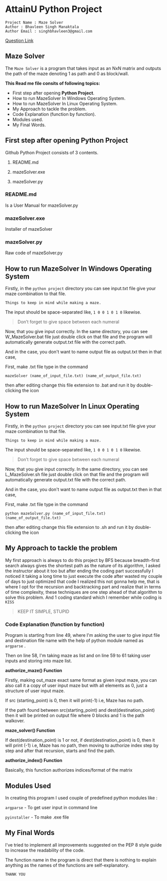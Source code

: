 # AttainU Python Project
```
Project Name : Maze Solver 
Author : Bhavleen Singh Manaktala 
Author Email : singhbhavleen3@gmail.com
```
[Question Link](https://docs.google.com/document/d/1reuKwhN8QLKJnqondL8vAnEvBFtexblLBgKJn1kT1N8/edit 'Maze Solver Problem')

## Maze Solver

The `Maze Solver` is a program that takes input as an NxN matrix and outputs the path of the maze denoting 1 as path and 0 as block/wall.

**This Read me file consits of following topics:**
- First step after opening **Python Project**. 
- How to run MazeSolver In Windows Operating System.
- How to run MazeSolver In Linux Operating System.
- My Approach to tackle the problem.
- Code Explanation (function by function).
- Modules used.
- My Final Words.

## First step after opening **Python Project**

Github Python Project consists of 3 contents.

1. README.md

2. mazeSolver.exe

3. mazeSolver.py

### README.md 
Is a User Manual for mazeSolver.py

### mazeSolver.exe
Installer of mazeSolver

### mazeSolver.py
Raw code of mazeSolver.py

## How to run MazeSolver In Windows Operating System

Firstly, in the `python project` directory you can see input.txt file give your maze combination to that file.

`Things to keep in mind while making a maze.`

The input should be space-separated like, `1 0 0 1 0 1 0` likewise.
>Don’t forget to give space between each numeral

Now, that you give input correctly. In the same directory, you can see W_MazeSolver.bat file just double click on that file and the program will automatically generate output.txt file with the correct path.

And in the case, you don't want to name output file as output.txt then in that case,

First, make .txt file type in the command

`mazeSolver (name_of_input_file.txt) (name_of_output_file.txt)`

then after editing change this file extension to .bat and run it by double-clicking the icon

## How to run MazeSolver In Linux Operating System

Firstly, in the `python project` directory you can see input.txt file give your maze combination to that file.

`Things to keep in mind while making a maze.`

The input should be space-separated like, `1 0 0 1 0 1 0` likewise.
>Don’t forget to give space between each numeral

Now, that you give input correctly. In the same directory, you can see L_MazeSolver.sh file just double click on that file and the program will automatically generate output.txt file with the correct path.

And in the case, you don't want to name output file as output.txt then in that case,

First, make .txt file type in the command

`python mazeSolver.py (name_of_input_file.txt) (name_of_output_file.txt)`

then after editing change this file extension to .sh and run it by double-clicking the icon

## My Approach to tackle the problem

My first approach is always to do this project by BFS because breadth-first search always gives the shortest path as the nature of its algorithm, I asked the instructor about it too but after ending the coding part successfully I noticed it taking a long time to just execute the code after wasted my couple of days to just optimized that code I realized this not gonna help me, that is where I opt for the recursion and backtracking part and realize that in terms of time complexity, these techniques are one step ahead of that algorithm to solve this problem.
And 1 coding standard which I remember while coding is `KISS`

>KEEP IT SIMPLE, STUPID

### Code Explanation (function by function)

Program is starting from line 49, where I'm asking the user to give input file and destination file name with the help of python module named as `argparse` .

Then on line 58, I'm taking maze as list and on line 59 to 61 taking user inputs and storing into maze list.

**authorize_maze() Function**

Firstly, making out_maze exact same format as given input maze, you can also call it a copy of user input maze but with all elements as 0, just a structure of user input maze.

If src (starting_point) is 0, then it will print(-1) i.e, Maze has no path.

If the path found between src(starting_point) and dest(destination_point) then it will be printed on output file where 0 blocks and 1 is the path walkover.

**maze_solver() Function**

If dest(destination_point) is 1 or not, if dest(destination_point) is 0, then it will print (-1) i.e, Maze has no path, then moving to authorize index step by step and after that recursion, starts and find the path.

**authorize_index() Function**

Basically, this function authorizes indices/format of the matrix


## Modules Used

In creating this program I used couple of predefined python modules like :

`argparse` - To get user input in command line

`pyinstaller` - To make .exe file 

## My Final Words

I've tried to implement all improvements suggested on the PEP 8 style guide to increase the readability of the code.

The function name in the program is direct that there is nothing to explain anything as the names of the functions are self-explanatory.

`THANK YOU`
